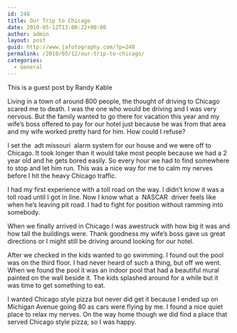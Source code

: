 ```yaml
---
id: 248
title: Our Trip to Chicago
date: 2010-05-12T13:00:22+00:00
author: admin
layout: post
guid: http://www.jafotography.com/?p=248
permalink: /2010/05/12/our-trip-to-chicago/
categories:
  - General
---
```

This is a guest post by Randy Kable

Living in a town of around 800 people, the thought of driving to Chicago scared me to death. I was the one who would be driving and I was very nervous. But the family wanted to go there for vacation this year and my wife’s boss offered to pay for our hotel just because he was from that area and my wife worked pretty hard for him. How could I refuse?

I set the &nbsp;adt missouri&nbsp; alarm system for our house and we were off to Chicago. It took longer than it would take most people because we had a 2 year old and he gets bored easily. So every hour we had to find somewhere to stop and let him run. This was a nice way for me to calm my nerves before I hit the heavy Chicago traffic.

I had my first experience with a toll road on the way. I didn’t know it was a toll road until I got in line. Now I know what a &nbsp;NASCAR&nbsp; driver feels like when he’s leaving pit road. I had to fight for position without ramming into somebody.

When we finally arrived in Chicago I was awestruck with how big it was and how tall the buildings were. Thank goodness my wife’s boss gave us great directions or I might still be driving around looking for our hotel.

After we checked in the kids wanted to go swimming. I found out the pool was on the third floor. I had never heard of such a thing, but off we went. When we found the pool it was an indoor pool that had a beautiful mural painted on the wall beside it. The kids splashed around for a while but it was time to get something to eat.

I wanted Chicago style pizza but never did get it because I ended up on Michigan Avenue going 80 as cars were flying by me. I found a nice quiet place to relax my nerves. On the way home though we did find a place that served Chicago style pizza, so I was happy.